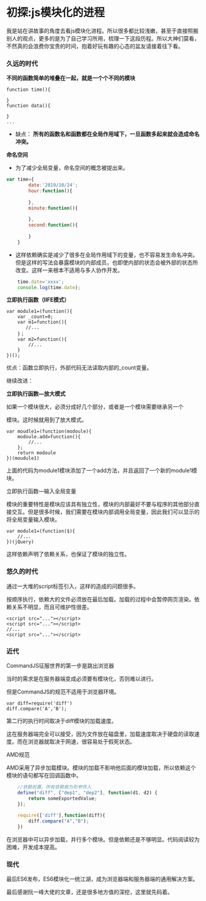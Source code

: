 
# 初探:js模块化的进程

我是站在讲故事的角度去看js模块化进程。所以很多都比较浅嫩，甚至于直接照搬别人的观点，更多的是为了自己学习所用，梳理一下这段历程。所以大神们莫看，不然真的会浪费你宝贵的时间，抱着好玩有趣的心态的盆友请接着往下看。

### 久远的时代

**不同的函数简单的堆叠在一起，就是一个个不同的模块** 

    function time(){
    
    }
    function data(){
        
    }
    ...

- 缺点：
  **所有的函数名和函数都在全局作用域下，一旦函数多起来就会造成命名冲突。**

**命名空间**

- 为了减少全局变量，命名空间的概念被提出来。
```javascript
var time={
        date:'2019/10/24';
        hour:function(){
            
        },
        minute:function(){
            
        },
        second:function(){
            
        }
    }
```
    

- 这样依赖确实是减少了很多在全局作用域下的变量，也不容易发生命名冲突。但是这样的写法会暴露模块的内部成员，也即使内部的状态会被外部的状态所改变。这样一来根本不适用与多人协作开发。
```javascript
    time.date='xxxx';
    console.log(time.date);

```

**立即执行函数（IIFE模式）**

    var module1=(function(){
        var _count=0;
        var m1=function(){
           //... 
        }；
        var m2=function(){
            //...
        }
    })();

优点：函数立即执行，外部代码无法读取内部的_count变量。

继续改进：

**立即执行函数—放大模式**

如果一个模块很大，必须分成好几个部分，或者是一个模块需要继承另一个

模块。这时候就用到了放大模式。

    var moudle1=(function(modoule){
        modoule.add=function(){
            //...
        };
        return modoule
    })(moudule1)

上面的代码为module1模块添加了一个add方法，并且返回了一个新的module1模块。

立即执行函数—输入全局变量

模块的重要特性是模块应该具有独立性，模块的内部最好不要与程序的其他部分直接交互。但是很多时候，我们需要在模块内部调用全局变量，因此我们可以显示的将全局变量输入模块。

    var module1=(function($){
        //...
    })(jQuery)

这样依赖声明了依赖关系，也保证了模块的独立性。

### 悠久的时代

通过一大堆的script标签引入，这样的造成的问题很多。

按顺序执行，依赖大的文件必须放在最后加载。加载的过程中会暂停网页渲染。依赖关系不明显，而且可维护性很差。

    <script src="..."></script>
    <script src="..."></script>
    //...
    <script src="..."></script>

### 近代

CommandJS征服世界的第一步是跳出浏览器

当时的需求是在服务器端变成必须要有模块化，否则难以进行。

但是CommandJS的规范不适用于浏览器环境。

    var diff=require('diff')
    diff.compare('A','B');

第二行的执行时间取决于diff模块的加载速度。

这在服务器端完全可以接受，因为文件放在磁盘里，加载速度取决于硬盘的读取速度。而在浏览器就取决于网速，很容易处于假死状态。

AMD规范

AMD采用了异步加载模块。模块的加载不影响他后面的模块加载，所以依赖这个模块的语句都写在回调函数中。

```javascript
    //依赖前置，所有依赖做为形参传入
    define("diff", ["dep1", "dep2"], function(d1, d2) {
        return someExportedValue;
    });
    
    require(['diff'],function(diff){
        diff.compare("A","B");
    })
```
在浏览器中可以异步加载，并行多个模块。但是依赖还是不够明显。代码阅读较为困难，开发成本提高。

### 现代

最后ES6发布，ES6模块化一统江湖，成为浏览器端和服务器端的通用解决方案。

最后感谢阮一峰大佬的文章，还是很多地方值的深挖，这里就先码着。






